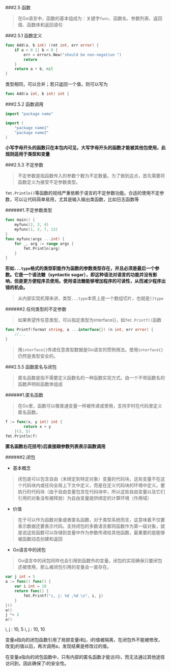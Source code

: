 ###2.5 函数
>在Go语言中，函数的基本组成为：关键字`func`、函数名、参数列表、返回值、函数体和返回语句

###2.5.1 函数定义
```go
func Add(a, b int) (ret int, err error) {
	if a < 0 || b < 0 {
		err = errors.New("should be non-negative ")
		return
	}
	return a + b, nil
}
```
类型相同，可以合并；若只返回一个值，则可以写为
```go
func Add(a int, b int) int {
```
###2.5.2 函数调用
```go
import "package name"

import (
	"package name1"
	"package name2"
)
```
**小写字母开头的函数只在本包内可见，大写字母开头的函数才能被其他包使用，此规则适用于类型和变量**

###2.5.3 不定参数
>不定参数是指函数传入的参数个数为不定数量。为了做到这点，首先需要将函数定义为接受不定参数类型。

`fmt.Println()`等函数的视线严重依赖于语言的不定参数功能。合适的使用不定参数，可以让代码简单易用，尤其是输入输出类函数，比如日志函数等

######1.不定参数类型
```go
func main() {
	myfunc(2, 3, 4)
	myfunc(1, 3, 7, 13)
}
func myfunc(args ...int) {
	for _, arg := range args {
		fmt.Println(arg)
	}
}
```
**形如`...type`格式的类型职能作为函数的参数类型存在，并且必须是最后一个参数。它是一个语法糖（syntactic sugar），即这种语法对语言的功能并没有影响，但是更方便程序员使用。使用语法糖能够增加程序的可读性，从而减少程序出错的机会。**
>从内部实现机理来讲，类型`...type`本质上是一个数组切片，也就是`[]type`

######2.任何类型的不定参数
>如果希望传任意类型，可以指定类型为interface{}，如`fmt.Printf()`函数

```go
func Printf(format string, a ...interface{}) (n int, err error) {
	//...
}
```
>用`interface{}`传递任意类型数据是Go语言的惯例用法。使用`interface{}`仍然是类型安全的。

###2.5.5 函数匿名与闭包
>匿名函数是指不需要定义函数名的一种函数实现方式。由一个不带函数名的函数声明和函数体组成

######1.匿名函数
>在Go里，函数可以像普通变量一样被传递或使用，支持岁时在代码里定义匿名函数。

```go
f := func(x, y int) int {
		return x + y
	}(3, 5)
fmt.Println(f)
```
**匿名函数右花括号}后直接跟参数列表表示函数调用**

######2.闭包
* 基本概念
>闭包是可以包含自由（未绑定到特定对象）变量的代码块，这些变量不在这个代码块内或任何全局上下文中定义，而是在定义代码块的环境中定义。要执行的代码块（由于自由变量包含在代码块中，所以这些自由变量以及它们引用的对象没有被释放）为自由变量提供绑定的计算环境（作用域）

* 价值
>在于可以作为函数对象或者匿名函数，对于类型系统而言，这意味着不仅要表示数据还要表示代码。支持闭包的多数语言都将函数作为第一级对象，就是说这些函数可以存储到变量中作为参数传递给其他函数，最重要的是能够被函数动态创建和返回

* Go语言中的闭包
> Go语言中的闭包同样也会引用到函数外的变量。闭包的实现确保只要闭包还被使用，那么被闭包引用的变量会一直存在。

```go
var j int = 5
a := func() func() {
	var i int = 10
	return func() {
		fmt.Printf("i, j: %d ,%d \n", i, j)
	}
}()
a()
j *= 2
a()
```
i,  j : 10, 5
i,  j : 10, 10

变量a指向的闭包函数引用了局部变量i和j，i的值被隔离，在闭包外不能被修改，改变j的值以后，再次调用a，发现结果是修改过的值。

在变量a指向的闭包函数中，只有内部的匿名函数才能访问i，而无法通过其他途径访问到，因此确保了i的安全性。